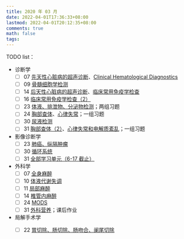```yaml
---
title: 2020 年 03 月
date: 2022-04-01T17:36:33+08:00
lastmod: 2022-04-01T20:12:35+08:00
comments: true
math: false
tags:
---
```


TODO list：

- 诊断学
    - [ ] 07 [先天性心脏病的超声诊断](https://changjiang.yuketang.cn/v2/web/student/8095614/5742272/10138961)、[Clinical Hematological Diagnostics](https://changjiang.yuketang.cn/v2/web/student/8095614/5744548/10147446)
    - [ ] 09 [骨髓细胞学检测](https://changjiang.yuketang.cn/v2/web/student/8095614/5757663/10194499)
    - [ ] 14 [后天性心脏病的超声诊断](https://changjiang.yuketang.cn/v2/web/student/8095614/5780327/10280113)、[临床常用免疫学检查](https://changjiang.yuketang.cn/v2/web/student-v3/8095614/582162056595135232/10291107)
    - [ ] 16 [临床常用免疫学检查（2）](https://changjiang.yuketang.cn/v2/web/student-v3/8095614/583517580009383680/10355448)
    - [ ] 23 [体液、排泄物、分泌物检测](https://changjiang.yuketang.cn/v2/web/student-v3/8095614/588583963990953728/10534352)；两组习题
    - [ ] 24 [胸部查体](https://changjiang.yuketang.cn/v2/web/student/8095614/5839947/10558396)、[心律失常](https://changjiang.yuketang.cn/v2/web/student-v3/8095614/589456644688287360/10573617)；一组习题
    - [ ] 30 [尿液检测](https://changjiang.yuketang.cn/v2/web/student-v3/8095614/593659200369180416/10697433)
    - [ ] 31 [胸部查体（2）](https://changjiang.yuketang.cn/v2/web/student/8095614/5874589/10722254)、[心律失常和电解质紊乱](https://changjiang.yuketang.cn/v2/web/student-v3/8095614/594539221005431040/10737187)；一组习题
- 影像诊断学
    - [ ] 23 [肺癌、纵隔肿瘤](https://changjiang.yuketang.cn/v2/web/student-v3/8095627/588527476186257024/10527895)
    - [ ] 30 [循环系统](https://changjiang.yuketang.cn/v2/web/student-v3/8095627/593605255713196288/10691356)
    - [ ] 31 [全部学习单元（6-17 截止）](https://changjiang.yuketang.cn/v2/web/studentLog/8095627)
- 外科学
    - [ ] 07 [全身麻醉](https://changjiang.yuketang.cn/v2/web/student/8505407/5743622/10143644)
    - [ ] 10 [体液代谢失调](https://changjiang.yuketang.cn/v2/web/student/8505407/5765302/10220430)
    - [ ] 11 [局部麻醉](https://changjiang.yuketang.cn/v2/web/student/8505407/5770468/10239200)
    - [ ] 14 [椎管内麻醉](https://changjiang.yuketang.cn/v2/web/student/8505407/5782216/10287003)
    - [ ] 24 [MODS](https://changjiang.yuketang.cn/v2/web/student-v3/8505407/589312815460800000/10565132)
    - [ ] 31 [外科营养](https://changjiang.yuketang.cn/v2/web/student-v3/8505407/594376280180585216/10726164)；课后作业
- 局解手术学
    - [ ] 22 [胃切除、肠切除、肠吻合、阑尾切除](https://changjiang.yuketang.cn/v2/web/student-v3/8505419/587855531405182464/10500226)

